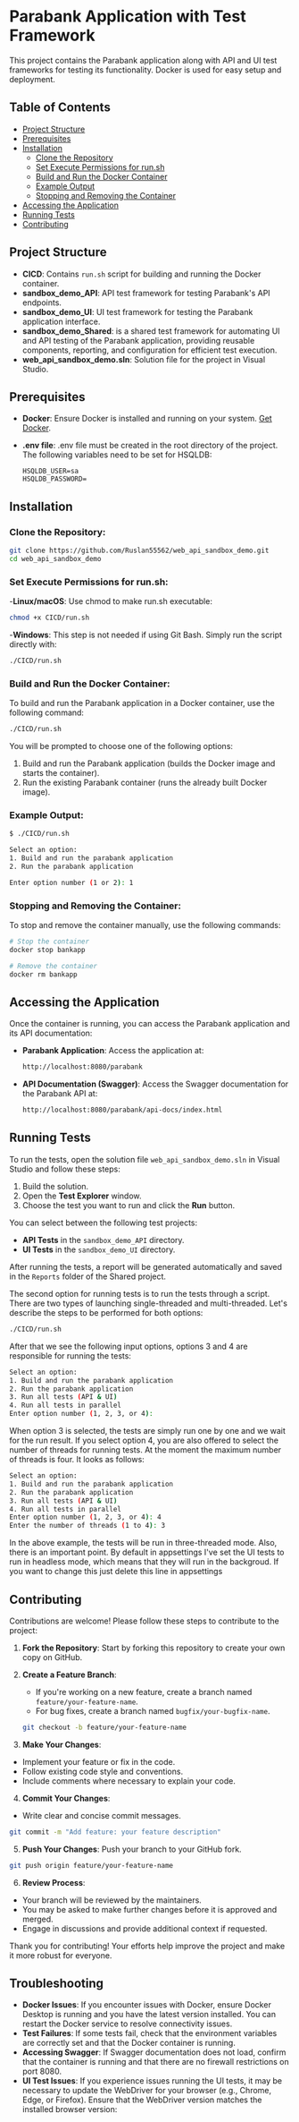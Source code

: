 # Parabank Application with Test Framework

This project contains the Parabank application along with API and UI test frameworks for testing its functionality. Docker is used for easy setup and deployment.

## Table of Contents
- [Project Structure](#project-structure)
- [Prerequisites](#prerequisites)
- [Installation](#installation)
  - [Clone the Repository](#clone-the-repository)
  - [Set Execute Permissions for run.sh](#set-execute-permissions-for-runsh)
  - [Build and Run the Docker Container](#build-and-run-the-docker-container)
  - [Example Output](#example-output)
  - [Stopping and Removing the Container](#stopping-and-removing-the-container)
- [Accessing the Application](#accessing-the-application)
- [Running Tests](#running-tests)
- [Contributing](#contributing)

## Project Structure

- **CICD**: Contains `run.sh` script for building and running the Docker container.
- **sandbox_demo_API**: API test framework for testing Parabank's API endpoints.
- **sandbox_demo_UI**: UI test framework for testing the Parabank application interface.
- **sandbox_demo_Shared**: is a shared test framework for automating UI and API testing of the Parabank application, providing reusable components, reporting, and configuration for efficient test execution.
- **web_api_sandbox_demo.sln**: Solution file for the project in Visual Studio.

## Prerequisites

- **Docker**: Ensure Docker is installed and running on your system. [Get Docker](https://www.docker.com/get-started).
- **.env file**: .env file must be created in the root directory of the project. The following variables need to be set for HSQLDB:

  ```plaintext
  HSQLDB_USER=sa
  HSQLDB_PASSWORD=
   ```
## Installation
### Clone the Repository:

 ```bash
git clone https://github.com/Ruslan55562/web_api_sandbox_demo.git
cd web_api_sandbox_demo
 ```
### Set Execute Permissions for run.sh:

-**Linux/macOS**: Use chmod to make run.sh executable:
 ```bash
chmod +x CICD/run.sh
 ```
-**Windows**: This step is not needed if using Git Bash. Simply run the script directly with:
 ```bash
./CICD/run.sh
 ```
### Build and Run the Docker Container:
To build and run the Parabank application in a Docker container, use the following command:
 ```bash
./CICD/run.sh
 ```
You will be prompted to choose one of the following options:
1. Build and run the Parabank application (builds the Docker image and starts the container).
2. Run the existing Parabank container (runs the already built Docker image).

### Example Output:
```bash
$ ./CICD/run.sh

Select an option:
1. Build and run the parabank application
2. Run the parabank application

Enter option number (1 or 2): 1
```

### Stopping and Removing the Container:
To stop and remove the container manually, use the following commands:
```bash
# Stop the container
docker stop bankapp

# Remove the container
docker rm bankapp
```
## Accessing the Application

Once the container is running, you can access the Parabank application and its API documentation:

- **Parabank Application**: Access the application at:
  ```bash
  http://localhost:8080/parabank
  ```
- **API Documentation (Swagger)**: Access the Swagger documentation for the Parabank API at:
    ```bash
   http://localhost:8080/parabank/api-docs/index.html
  ```

## Running Tests

To run the tests, open the solution file `web_api_sandbox_demo.sln` in Visual Studio and follow these steps:

1. Build the solution.
2. Open the **Test Explorer** window.
3. Choose the test you want to run and click the **Run** button.

You can select between the following test projects:

- **API Tests** in the `sandbox_demo_API` directory.
- **UI Tests** in the `sandbox_demo_UI` directory.

After running the tests, a report will be generated automatically and saved in the `Reports` folder of the Shared project.

The second option for running tests is to run the tests through a script. There are two types of launching single-threaded and multi-threaded. Let's describe the steps to be performed for both options:
 ```bash
./CICD/run.sh
 ```
After that we see the following input options, options 3 and 4 are responsible for running the tests:
 ```bash
Select an option:
1. Build and run the parabank application
2. Run the parabank application
3. Run all tests (API & UI)
4. Run all tests in parallel
Enter option number (1, 2, 3, or 4):
 ```
When option 3 is selected, the tests are simply run one by one and we wait for the run result.
If you select option 4, you are also offered to select the number of threads for running tests. At the moment the maximum number of threads is four. It looks as follows:
 ```bash
Select an option:
1. Build and run the parabank application
2. Run the parabank application
3. Run all tests (API & UI)
4. Run all tests in parallel
Enter option number (1, 2, 3, or 4): 4
Enter the number of threads (1 to 4): 3
 ```
In the above example, the tests will be run in three-threaded mode. Also, there is an important point. By default in appsettings I've set the UI tests to run in headless mode, which means that they will run in the backgroud. If you want to change this just delete this line in appsettings
## Contributing

Contributions are welcome! Please follow these steps to contribute to the project:

1. **Fork the Repository**: Start by forking this repository to create your own copy on GitHub.

2. **Create a Feature Branch**:
   - If you're working on a new feature, create a branch named `feature/your-feature-name`.
   - For bug fixes, create a branch named `bugfix/your-bugfix-name`.

   ```bash
   git checkout -b feature/your-feature-name
    ```
3. **Make Your Changes**:
- Implement your feature or fix in the code.
- Follow existing code style and conventions.
- Include comments where necessary to explain your code.

4. **Commit Your Changes**:
- Write clear and concise commit messages.
 ```bash
git commit -m "Add feature: your feature description"
 ```

5. **Push Your Changes**:
Push your branch to your GitHub fork.
```bash
git push origin feature/your-feature-name
 ```

6. **Review Process**:
- Your branch will be reviewed by the maintainers.
- You may be asked to make further changes before it is approved and merged.
- Engage in discussions and provide additional context if requested.

Thank you for contributing! Your efforts help improve the project and make it more robust for everyone.

## Troubleshooting

- **Docker Issues**: If you encounter issues with Docker, ensure Docker Desktop is running and you have the latest version installed. You can restart the Docker service to resolve connectivity issues.
- **Test Failures**: If some tests fail, check that the environment variables are correctly set and that the Docker container is running.
- **Accessing Swagger**: If Swagger documentation does not load, confirm that the container is running and that there are no firewall restrictions on port 8080.
- **UI Test Issues**: If you experience issues running the UI tests, it may be necessary to update the WebDriver for your browser (e.g., Chrome, Edge, or Firefox). Ensure that the WebDriver version matches the installed browser version:
